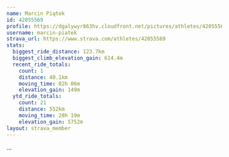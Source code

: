 ```yaml
---
name: Marcin Piątek
id: 42055569
profile: https://dgalywyr863hv.cloudfront.net/pictures/athletes/42055569/12602382/1/large.jpg
username: marcin-piatek
strava_url: https://www.strava.com/athletes/42055569
stats:
  biggest_ride_distance: 123.7km
  biggest_climb_elevation_gain: 614.4m
  recent_ride_totals:
    count: 1
    distance: 40.1km
    moving_time: 02h 06m
    elevation_gain: 149m
  ytd_ride_totals:
    count: 21
    distance: 552km
    moving_time: 28h 19m
    elevation_gain: 5752m
layout: strava_member
--- 
```

...
